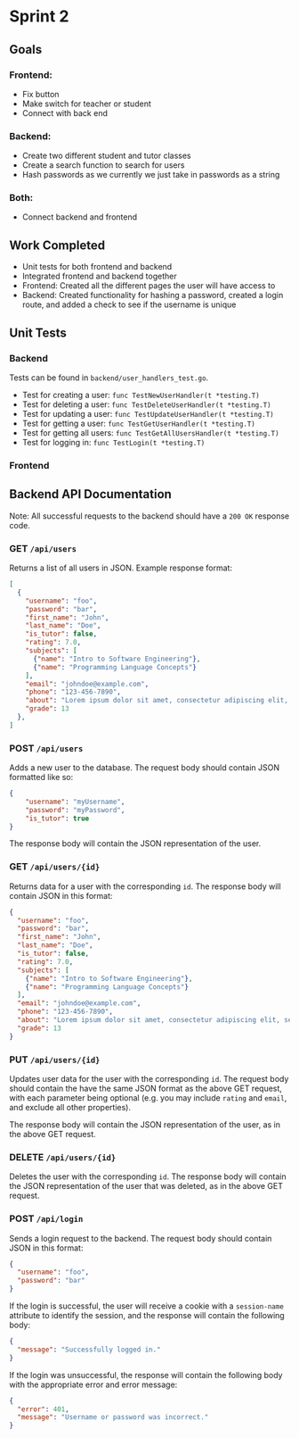 # Sprint 2

## Goals
### Frontend:
- Fix button
- Make switch for teacher or student
- Connect with back end
  
### Backend:
- Create two different student and tutor classes
- Create a search function to search for users
- Hash passwords as we currently we just take in passwords as a string
 
### Both:
- Connect backend and frontend

## Work Completed
  - Unit tests for both frontend and backend
  - Integrated frontend and backend together
  - Frontend: Created all the different pages the user will have access to 
  - Backend: Created functionality for hashing a password, created a login route, and added a check to see if the username is unique

## Unit Tests
### Backend
Tests can be found in `backend/user_handlers_test.go`.
- Test for creating a user: `func TestNewUserHandler(t *testing.T)`
- Test for deleting a user: `func TestDeleteUserHandler(t *testing.T)`
- Test for updating a user: `func TestUpdateUserHandler(t *testing.T)`
- Test for getting a user: `func TestGetUserHandler(t *testing.T)`
- Test for getting all users: `func TestGetAllUsersHandler(t *testing.T)`
- Test for logging in: `func TestLogin(t *testing.T)`


### Frontend

## Backend API Documentation
Note: All successful requests to the backend should have a `200 OK` response code.
### GET `/api/users`
Returns a list of all users in JSON. Example response format:
```json
[
  {
    "username": "foo",
    "password": "bar",
    "first_name": "John",
    "last_name": "Doe",
    "is_tutor": false,
    "rating": 7.0,
    "subjects": [
      {"name": "Intro to Software Engineering"},
      {"name": "Programming Language Concepts"}
    ],
    "email": "johndoe@example.com",
    "phone": "123-456-7890",
    "about": "Lorem ipsum dolor sit amet, consectetur adipiscing elit, sed do eiusmod tempor incididunt ut labore et dolore magna aliqua.",
    "grade": 13
  },
]
```

### POST `/api/users`
Adds a new user to the database. The request body should contain JSON formatted like so: 
```json
{
    "username": "myUsername",
    "password": "myPassword",
    "is_tutor": true
}
```

The response body will contain the JSON representation of the user.

### GET `/api/users/{id}`
Returns data for a user with the corresponding `id`. The response body will contain JSON in this format:
```json
{
  "username": "foo",
  "password": "bar",
  "first_name": "John",
  "last_name": "Doe",
  "is_tutor": false,
  "rating": 7.0,
  "subjects": [
    {"name": "Intro to Software Engineering"},
    {"name": "Programming Language Concepts"}
  ],
  "email": "johndoe@example.com",
  "phone": "123-456-7890",
  "about": "Lorem ipsum dolor sit amet, consectetur adipiscing elit, sed do eiusmod tempor incididunt ut labore et dolore magna aliqua.",
  "grade": 13 
}
```

### PUT `/api/users/{id}`
Updates user data for the user with the corresponding `id`. The request body should contain the have the same JSON format as the above GET request, with each parameter being optional (e.g. you may include `rating` and `email`, and exclude all other properties).

The response body will contain the JSON representation of the user, as in the above GET request.

### DELETE `/api/users/{id}`
Deletes the user with the corresponding `id`. The response body will contain the JSON representation of the user that was deleted, as in the above GET request.

### POST `/api/login`
Sends a login request to the backend. The request body should contain JSON in this format:
```json
{
  "username": "foo",
  "password": "bar"
}
```

If the login is successful, the user will receive a cookie with a `session-name` attribute to identify the session, and the response will contain the following body:
```json
{
  "message": "Successfully logged in."
}
```

If the login was unsuccessful, the response will contain the following body with the appropriate error and error message:
```json
{
  "error": 401,
  "message": "Username or password was incorrect."
}
```
